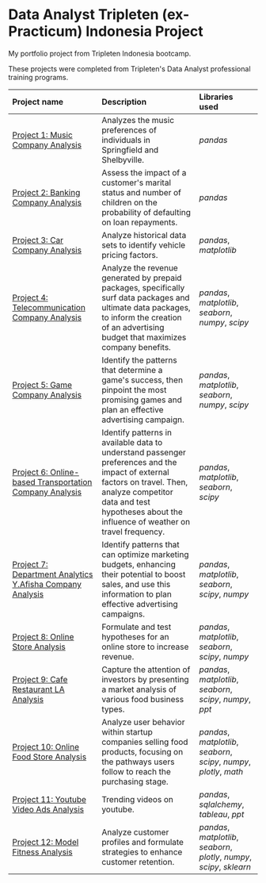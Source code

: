 # Data Analyst Tripleten (ex-Practicum) Indonesia Project
My portfolio project from Tripleten Indonesia bootcamp.

These projects were completed from Tripleten's Data Analyst professional training programs.

| Project name | Description | Libraries used | 
| :---------------------- | :---------------------- | :---------------------- |
| [Project 1: Music Company Analysis](Project_01) | Analyzes the music preferences of individuals in Springfield and Shelbyville. | *pandas* |
| [Project 2: Banking Company Analysis](Project_02) | Assess the impact of a customer's marital status and number of children on the probability of defaulting on loan repayments. | *pandas* |
| [Project 3: Car Company Analysis](Project_03) | Analyze historical data sets to identify vehicle pricing factors. | *pandas*, *matplotlib* |
| [Project 4: Telecommunication Company Analysis](Project_04) | Analyze the revenue generated by prepaid packages, specifically surf data packages and ultimate data packages, to inform the creation of an advertising budget that maximizes company benefits. | *pandas*, *matplotlib*, *seaborn*, *numpy*, *scipy* |
| [Project 5: Game Company Analysis](Project_05) | Identify the patterns that determine a game's success, then pinpoint the most promising games and plan an effective advertising campaign. | *pandas*, *matplotlib*, *seaborn*, *numpy*, *scipy* |
| [Project 6: Online-based Transportation Company Analysis](Project_06) | Identify patterns in available data to understand passenger preferences and the impact of external factors on travel. Then, analyze competitor data and test hypotheses about the influence of weather on travel frequency. | *pandas*, *matplotlib*, *seaborn*, *scipy* |
| [Project 7: Department Analytics Y.Afisha Company Analysis](Project_07) | Identify patterns that can optimize marketing budgets, enhancing their potential to boost sales, and use this information to plan effective advertising campaigns. | *pandas*, *matplotlib*, *seaborn*, *scipy*, *numpy* |
| [Project 8: Online Store Analysis](Project_08) | Formulate and test hypotheses for an online store to increase revenue. | *pandas*, *matplotlib*, *seaborn*, *scipy*, *numpy* |
| [Project 9: Cafe Restaurant LA Analysis](Project_09) | Capture the attention of investors by presenting a market analysis of various food business types. | *pandas*, *matplotlib*, *seaborn*, *scipy*, *numpy*, *ppt* |
| [Project 10: Online Food Store Analysis](Project_10) | Analyze user behavior within startup companies selling food products, focusing on the pathways users follow to reach the purchasing stage. | *pandas*, *matplotlib*, *seaborn*, *scipy*, *numpy*, *plotly*, *math* |
| [Project 11: Youtube Video Ads Analysis](Project_11) | Trending videos on youtube. | *pandas*, *sqlalchemy*, *tableau*, *ppt* |
| [Project 12: Model Fitness Analysis](Project_12) | Analyze customer profiles and formulate strategies to enhance customer retention. | *pandas*, *matplotlib*, *seaborn*, *plotly*, *numpy*, *scipy*, *sklearn* |
